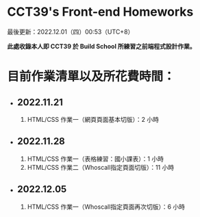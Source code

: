# CCT39's Front-end Homeworks
  
<p>最後更新：2022.12.01（四）00:53（UTC+8）</p>  
<strong>此處收錄本人即 CCT39 於 Build School 所練習之前端程式設計作業。</strong>  
  
<h1>目前作業清單以及所花費時間：</h1>  
<ul>
  <li>
    <h2>2022.11.21</h2> 
    <ol>  
      <li>HTML/CSS 作業一（網頁頁面基本切版）：2 小時</li>
    </ol>
  </li>  

  <li>
    <h2>2022.11.28</h2>  
    <ol>  
      <li>HTML/CSS 作業一（表格練習：國小課表）：1 小時</li>
      <li>HTML/CSS 作業二（Whoscall指定頁面切版）：11 小時</li>
    </ol>
  </li>  

  <li>
    <h2>2022.12.05</h2>  
    <ol>  
      <li>HTML/CSS 作業一（Whoscall指定頁面再次切版）：6 小時</li>
    </ol>
  </li>  
</ol>
